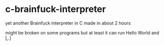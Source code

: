# c-brainfuck-interpreter
yet another Brainfuck interpreter in C made in about 2 hours

might be broken on some programs but at least it can run Hello World and [,.]